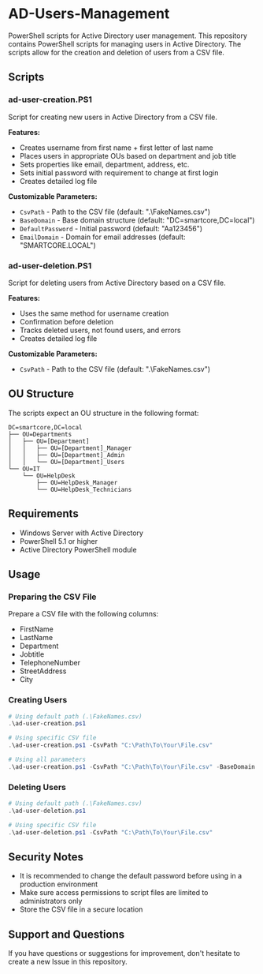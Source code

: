 # AD-Users-Management
PowerShell scripts for Active Directory user management.
This repository contains PowerShell scripts for managing users in Active Directory. The scripts allow for the creation and deletion of users from a CSV file.

## Scripts

### ad-user-creation.PS1
Script for creating new users in Active Directory from a CSV file.

**Features:**
- Creates username from first name + first letter of last name
- Places users in appropriate OUs based on department and job title
- Sets properties like email, department, address, etc.
- Sets initial password with requirement to change at first login
- Creates detailed log file

**Customizable Parameters:**
- `CsvPath` - Path to the CSV file (default: ".\FakeNames.csv")
- `BaseDomain` - Base domain structure (default: "DC=smartcore,DC=local")
- `DefaultPassword` - Initial password (default: "Aa123456")
- `EmailDomain` - Domain for email addresses (default: "SMARTCORE.LOCAL")

### ad-user-deletion.PS1
Script for deleting users from Active Directory based on a CSV file.

**Features:**
- Uses the same method for username creation
- Confirmation before deletion
- Tracks deleted users, not found users, and errors
- Creates detailed log file

**Customizable Parameters:**
- `CsvPath` - Path to the CSV file (default: ".\FakeNames.csv")

## OU Structure
The scripts expect an OU structure in the following format:
```
DC=smartcore,DC=local
├── OU=Departments
│   ├── OU=[Department]
│   │   ├── OU=[Department]_Manager
│   │   ├── OU=[Department]_Admin
│   │   └── OU=[Department]_Users
└── OU=IT
    └── OU=HelpDesk
        ├── OU=HelpDesk_Manager
        └── OU=HelpDesk_Technicians
```

## Requirements
- Windows Server with Active Directory
- PowerShell 5.1 or higher
- Active Directory PowerShell module

## Usage
### Preparing the CSV File
Prepare a CSV file with the following columns:
- FirstName
- LastName
- Department
- Jobtitle
- TelephoneNumber
- StreetAddress
- City

### Creating Users
```powershell
# Using default path (.\FakeNames.csv)
.\ad-user-creation.ps1

# Using specific CSV file
.\ad-user-creation.ps1 -CsvPath "C:\Path\To\Your\File.csv"

# Using all parameters
.\ad-user-creation.ps1 -CsvPath "C:\Path\To\Your\File.csv" -BaseDomain "DC=company,DC=local" -DefaultPassword "P@ssw0rd123" -EmailDomain "company.com"
```

### Deleting Users
```powershell
# Using default path (.\FakeNames.csv)
.\ad-user-deletion.ps1

# Using specific CSV file
.\ad-user-deletion.ps1 -CsvPath "C:\Path\To\Your\File.csv"
```

## Security Notes
- It is recommended to change the default password before using in a production environment
- Make sure access permissions to script files are limited to administrators only
- Store the CSV file in a secure location

## Support and Questions
If you have questions or suggestions for improvement, don't hesitate to create a new Issue in this repository.
